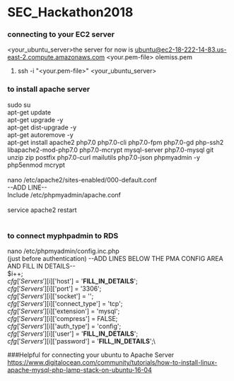 # SEC_Hackathon2018

### connecting to your EC2 server
<your_ubuntu_server>the server for now is ubuntu@ec2-18-222-14-83.us-east-2.compute.amazonaws.com
<your.pem-file> olemiss.pem
 1. ssh -i "<your.pem-file>" <your_ubuntu_server>
 
 ### to install apache server
 sudo su <br />
apt-get update <br />
apt-get upgrade -y <br />
apt-get dist-upgrade -y <br />
apt-get autoremove -y <br />
apt-get install apache2 php7.0 php7.0-cli php7.0-fpm php7.0-gd php-ssh2 libapache2-mod-php7.0 php7.0-mcrypt mysql-server  php7.0-mysql git unzip zip postfix php7.0-curl mailutils php7.0-json phpmyadmin -y <br />
php5enmod mcrypt <br />
<br />
nano /etc/apache2/sites-enabled/000-default.conf <br />
--ADD LINE-- <br />
Include /etc/phpmyadmin/apache.conf <br />
<br />
service apache2 restart <br />
<br />
### to connect myphpadmin to RDS
nano /etc/phpmyadmin/config.inc.php <br />
(just before authentication)
--ADD LINES BELOW THE PMA CONFIG AREA AND FILL IN DETAILS-- <br />
$i++; <br />
$cfg['Servers'][$i]['host']          = '__FILL_IN_DETAILS__'; <br />
$cfg['Servers'][$i]['port']          = '3306'; <br />
$cfg['Servers'][$i]['socket']        = ''; <br />
$cfg['Servers'][$i]['connect_type']  = 'tcp'; <br />
$cfg['Servers'][$i]['extension']     = 'mysql'; <br />
$cfg['Servers'][$i]['compress']      = FALSE; <br />
$cfg['Servers'][$i]['auth_type']     = 'config'; <br />
$cfg['Servers'][$i]['user']          = '__FILL_IN_DETAILS__'; <br />
$cfg['Servers'][$i]['password']      = '__FILL_IN_DETAILS__';\ <br />

###Helpful for connecting your ubuntu to Apache Server
https://www.digitalocean.com/community/tutorials/how-to-install-linux-apache-mysql-php-lamp-stack-on-ubuntu-16-04
